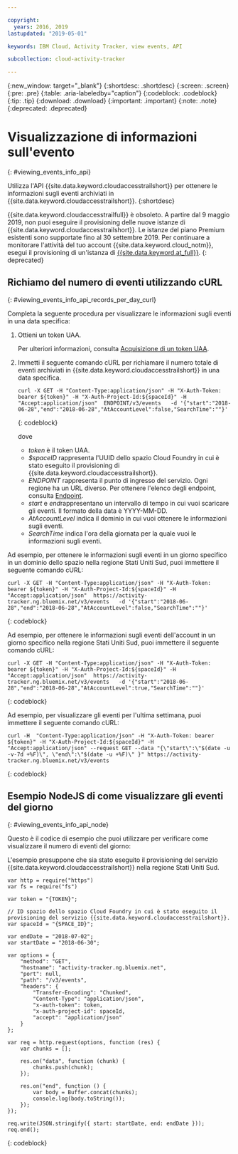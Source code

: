 ```yaml
---

copyright:
  years: 2016, 2019
lastupdated: "2019-05-01"

keywords: IBM Cloud, Activity Tracker, view events, API

subcollection: cloud-activity-tracker

---
```


{:new_window: target="_blank"}
{:shortdesc: .shortdesc}
{:screen: .screen}
{:pre: .pre}
{:table: .aria-labeledby="caption"}
{:codeblock: .codeblock}
{:tip: .tip}
{:download: .download}
{:important: .important}
{:note: .note}
{:deprecated: .deprecated}

# Visualizzazione di informazioni sull'evento
{: #viewing_events_info_api}

Utilizza l'API {{site.data.keyword.cloudaccesstrailshort}} per ottenere le informazioni sugli eventi archiviati in {{site.data.keyword.cloudaccesstrailshort}}.
{:shortdesc}

{{site.data.keyword.cloudaccesstrailfull}} è obsoleto. A partire dal 9 maggio 2019, non puoi eseguire il provisioning delle nuove istanze di {{site.data.keyword.cloudaccesstrailshort}}. Le istanze del piano Premium esistenti sono supportate fino al 30 settembre 2019. Per continuare a monitorare l'attività del tuo account {{site.data.keyword.cloud_notm}}, esegui il provisioning di un'istanza di [{{site.data.keyword.at_full}}](/docs/services/Activity-Tracker-with-LogDNA?topic=logdnaat-getting-started#getting-started).
{: deprecated}

## Richiamo del numero di eventi utilizzando cURL
{: #viewing_events_info_api_records_per_day_curl}

Completa la seguente procedura per visualizzare le informazioni sugli eventi in una data specifica:

1. Ottieni un token UAA.

    Per ulteriori informazioni, consulta [Acquisizione di un token UAA](/docs/services/cloud-activity-tracker/reference?topic=cloud-activity-tracker-auth_uaa#auth_uaa).

2. Immetti il seguente comando cURL per richiamare il numero totale di eventi archiviati in {{site.data.keyword.cloudaccesstrailshort}} in una data specifica.

    ```
    curl -X GET -H "Content-Type:application/json" -H "X-Auth-Token: bearer ${token}" -H "X-Auth-Project-Id:${spaceId}" -H "Accept:application/json"  ENDPOINT/v3/events   -d '{"start":"2018-06-28","end":"2018-06-28","AtAccountLevel":false,"SearchTime":""}'
    ```
    {: codeblock}

    dove

    * *token* è il token UAA.
    * *$spaceID* rappresenta l'UUID dello spazio Cloud Foundry in cui è stato eseguito il provisioning di {{site.data.keyword.cloudaccesstrailshort}}.
    * *ENDPOINT* rappresenta il punto di ingresso del servizio. Ogni regione ha un URL diverso. Per ottenere l'elenco degli endpoint, consulta [Endpoint](/docs/services/cloud-activity-tracker/reference?topic=cloud-activity-tracker-ref_endpoints#api_endpoints).
    * *start* e *end*rappresentano un intervallo di tempo in cui vuoi scaricare gli eventi. Il formato della data è YYYY-MM-DD. 
    * *AtAccountLevel* indica il dominio in cui vuoi ottenere le informazioni sugli eventi.
    * *SearchTime* indica l'ora della giornata per la quale vuoi le informazioni sugli eventi.


Ad esempio, per ottenere le informazioni sugli eventi in un giorno specifico in un dominio dello spazio nella regione Stati Uniti Sud, puoi immettere il seguente comando cURL:

```
curl -X GET -H "Content-Type:application/json" -H "X-Auth-Token: bearer ${token}" -H "X-Auth-Project-Id:${spaceId}" -H "Accept:application/json"  https://activity-tracker.ng.bluemix.net/v3/events   -d '{"start":"2018-06-28","end":"2018-06-28","AtAccountLevel":false,"SearchTime":""}'
```
{: codeblock}

Ad esempio, per ottenere le informazioni sugli eventi dell'account in un giorno specifico nella regione Stati Uniti Sud, puoi immettere il seguente comando cURL:

```
curl -X GET -H "Content-Type:application/json" -H "X-Auth-Token: bearer ${token}" -H "X-Auth-Project-Id:${spaceId}" -H "Accept:application/json"  https://activity-tracker.ng.bluemix.net/v3/events   -d '{"start":"2018-06-28","end":"2018-06-28","AtAccountLevel":true,"SearchTime":""}'
```
{: codeblock}

Ad esempio, per visualizzare gli eventi per l'ultima settimana, puoi immettere il seguente comando cURL:

```
curl -H  "Content-Type:application/json" -H "X-Auth-Token: bearer ${token}" -H "X-Auth-Project-Id:${spaceId}" -H "Accept:application/json" --request GET --data "{\"start\":\"$(date -u -v-7d +%F)\", \"end\":\"$(date -u +%F)\" }" https://activity-tracker.ng.bluemix.net/v3/events
```
{: codeblock}


## Esempio NodeJS di come visualizzare gli eventi del giorno
{: #viewing_events_info_api_node}

Questo è il codice di esempio che puoi utilizzare per verificare come visualizzare il numero di eventi del giorno:

L'esempio presuppone che sia stato eseguito il provisioning del servizio {{site.data.keyword.cloudaccesstrailshort}} nella regione Stati Uniti Sud. 

```
var http = require("https")
var fs = require("fs")

var token = "{TOKEN}";

// ID spazio dello spazio Cloud Foundry in cui è stato eseguito il provisioning del servizio {{site.data.keyword.cloudaccesstrailshort}}.
var spaceId = "{SPACE_ID}";

var endDate = "2018-07-02";
var startDate = "2018-06-30";

var options = {
    "method": "GET",
    "hostname": "activity-tracker.ng.bluemix.net",
    "port": null,
    "path": "/v3/events",
    "headers": {
        "Transfer-Encoding": "Chunked",
        "Content-Type": "application/json",
        "x-auth-token": token,
        "x-auth-project-id": spaceId,
        "accept": "application/json"
    }
};

var req = http.request(options, function (res) {
    var chunks = [];

    res.on("data", function (chunk) {
        chunks.push(chunk);
    });

    res.on("end", function () {
        var body = Buffer.concat(chunks);
        console.log(body.toString());
    });
});

req.write(JSON.stringify({ start: startDate, end: endDate }));
req.end();
```
{: codeblock}



